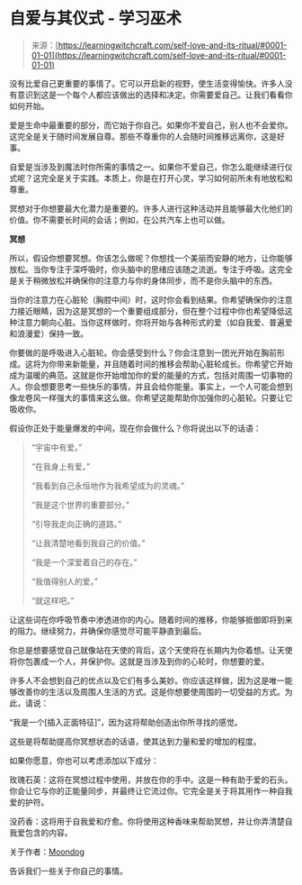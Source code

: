 <!--yml

category: 未分类

date: 2024-06-12 18:16:36

-->

# 自爱与其仪式 - 学习巫术

> 来源：[https://learningwitchcraft.com/self-love-and-its-ritual/#0001-01-01](https://learningwitchcraft.com/self-love-and-its-ritual/#0001-01-01)

没有比爱自己更重要的事情了。它可以开启新的视野，使生活变得愉快。许多人没有意识到这是一个每个人都应该做出的选择和决定。你需要爱自己。让我们看看你如何开始。

爱是生命中最重要的部分，而它始于你自己。如果你不爱自己，别人也不会爱你。这完全是关于随时间发展自尊。那些不尊重你的人会随时间推移远离你，这是好事。

自爱是当涉及到魔法时你所需的事情之一。如果你不爱自己，你怎么能继续进行仪式呢？这完全是关于实践。本质上，你是在打开心灵，学习如何前所未有地放松和尊重。

冥想对于你想要最大化潜力是重要的。许多人进行这种活动并且能够最大化他们的价值。你不需要长时间的会话；例如，在公共汽车上也可以做。

**冥想**

所以，假设你想要冥想。你该怎么做呢？你想找一个美丽而安静的地方，让你能够放松。当你专注于深呼吸时，你头脑中的思绪应该随之流逝。专注于呼吸。这完全是关于稍微放松并确保你的注意力与你的身体同步，而不是你头脑中的东西。

当你的注意力在心脏轮（胸腔中间）时，这时你会看到结果。你希望确保你的注意力接近眼睛，因为这是冥想的一个重要组成部分，但在整个过程中你也希望降低这种注意力朝向心脏。当你这样做时，你将开始与各种形式的爱（如自我爱、普遍爱和浪漫爱）保持一致。

你要做的是呼吸进入心脏轮。你会感受到什么？你会注意到一团光开始在胸前形成。这将为你带来新能量，并且随着时间的推移会帮助心脏轮成长。你希望它开始成为温暖的典范。这就是你开始增加你的爱的能量的方式，包括对周围一切事物的人。你会想要思考一些快乐的事情，并且会给你能量。事实上，一个人可能会想到像龙卷风一样强大的事情来这么做。你希望这能帮助你加强你的心脏轮。只要让它吸收你。

假设你正处于能量爆发的中间，现在你会做什么？你将说出以下的话语：

> “宇宙中有爱。”
> 
> “在我身上有爱。”
> 
> “我看到自己永恒地作为我希望成为的灵魂。”
> 
> “我是这个世界的重要部分。”
> 
> “引导我走向正确的道路。”
> 
> “让我清楚地看到我自己的价值。”
> 
> “我是一个深爱着自己的存在。”
> 
> “我值得别人的爱。”
> 
> “就这样吧。”

让这些词在你呼吸节奏中渗透进你的内心。随着时间的推移，你能够抵御即将到来的阻力。继续努力，并确保你感觉尽可能平静直到最后。

你总是想要感觉自己就像站在天使的背后，这个天使将在长期内为你着想。让天使将你包裹成一个人，并保护你。这就是当涉及到你的心轮时，你想要的爱。

许多人不会想到自己的优点以及它们有多么美妙。你应该这样做，因为这是唯一能够改善你的生活以及周围人生活的方式。这是你想要使周围的一切受益的方式。为此，请说：

“我是一个[插入正面特征]”，因为这将帮助创造出你所寻找的感觉。

这些是将帮助提高你冥想状态的话语，使其达到力量和爱的增加的程度。

如果你愿意，你也可以考虑添加以下成分：

玫瑰石英：这将在冥想过程中使用，并放在你的手中。这是一种有助于爱的石头。你会让它与你的正能量同步，并最终让它流过你。它完全是关于将其用作一种自我爱的护符。

没药香：这将用于自我爱和疗愈。你将使用这种香味来帮助冥想，并让你弄清楚自我爱包含的内容。

关于作者：[Moondog](https://learningwitchcraft.com/profile/?tthayer/)

告诉我们一些关于你自己的事情。
